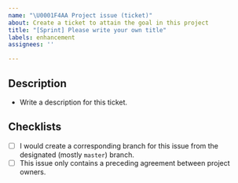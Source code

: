 ```yaml
---
name: "\U0001F4AA Project issue (ticket)"
about: Create a ticket to attain the goal in this project
title: "[Sprint] Please write your own title"
labels: enhancement
assignees: ''

---
```


## Description

- Write a description for this ticket.

## Checklists

- [ ] I would create a corresponding branch for this issue from the designated (mostly `master`) branch.
- [ ] This issue only contains a preceding agreement between project owners.
